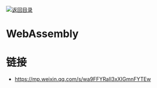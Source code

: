 [![返回目录](https://i.postimg.cc/KvQbty96/image.png)](https://url.wx-coder.cn/lrKga) 

# WebAssembly 

# 链接

- https://mp.weixin.qq.com/s/wa9FFYRaIl3xXIGmnFYTEw